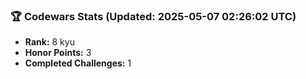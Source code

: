 ### 🏆 Codewars Stats (Updated: 2025-05-07 02:26:02 UTC)

- **Rank:** 8 kyu
- **Honor Points:** 3
- **Completed Challenges:** 1
